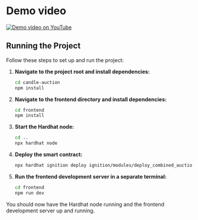 # Demo video 
[![Demo video on YouTube](https://img.youtube.com/vi/YOUR_VIDEO_ID/0.jpg)](https://www.youtube.com/watch?v=nva7GcwhDhY)


## Running the Project

Follow these steps to set up and run the project:

1. **Navigate to the project root and install dependencies:**
    ```sh
    cd candle-auction
    npm install
    ```

2. **Navigate to the frontend directory and install dependencies:**
    ```sh
    cd frontend
    npm install
    ```

3. **Start the Hardhat node:**
    ```sh
    cd ..
    npx hardhat node
    ```

4. **Deploy the smart contract:**
    ```sh
    npx hardhat ignition deploy ignition/modules/deploy_combined_auction.ts --network localhost
    ```

5. **Run the frontend development server in a separate terminal:**
    ```sh
    cd frontend
    npm run dev
    ```

You should now have the Hardhat node running and the frontend development server up and running.


